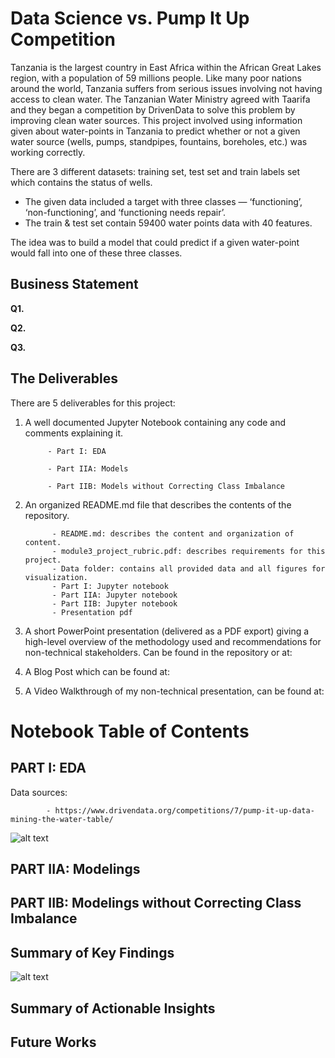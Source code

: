 # Data Science vs. Pump It Up Competition

Tanzania is the largest country in East Africa within the African Great Lakes region, with a population of 59 millions people. Like many poor nations around the world, Tanzania suffers from serious issues involving not having access to clean water. The Tanzanian Water Ministry agreed with Taarifa and they began a competition by DrivenData to solve this problem by improving clean water sources. This project involved using information given about water-points in Tanzania to predict whether or not a given water source (wells, pumps, standpipes, fountains, boreholes, etc.) was working correctly.

There are 3 different datasets: training set, test set and train labels set which contains the status of wells. 

* The given data included a target with three classes — ‘functioning’, ‘non-functioning’, and ‘functioning needs repair’. 
* The train & test set contain 59400 water points data with 40 features.

The idea was to build a model that could predict if a given water-point would fall into one of these three classes. 

## Business Statement

**Q1.** 

**Q2.** 

**Q3.**

## The Deliverables

There are 5 deliverables for this project:

1. A well documented Jupyter Notebook containing any code and comments explaining it.

            - Part I: EDA
            
            - Part IIA: Models
            
            - Part IIB: Models without Correcting Class Imbalance
            
2. An organized README.md file that describes the contents of the repository.

             - README.md: describes the content and organization of content.
             - module3_project_rubric.pdf: describes requirements for this project.
             - Data folder: contains all provided data and all figures for visualization.
             - Part I: Jupyter notebook
             - Part IIA: Jupyter notebook
             - Part IIB: Jupyter notebook
             - Presentation pdf

3. A short PowerPoint presentation (delivered as a PDF export) giving a high-level overview of the methodology used and recommendations for non-technical stakeholders. Can be found in the repository or at: 



4. A Blog Post which can be found at: 



5. A Video Walkthrough of my non-technical presentation, can be found at:



# **Notebook Table of Contents**

## PART I: EDA

Data sources:
      
            - https://www.drivendata.org/competitions/7/pump-it-up-data-mining-the-water-table/

![alt text](..main/Data/status_group_countplot.png?raw=true)

## PART IIA: Modelings

## PART IIB: Modelings without Correcting Class Imbalance

##  Summary of Key Findings

![alt text](..main/Data/decision_tree_clf_feature_importances.png?raw=true)

##  Summary of Actionable Insights

##  Future Works
